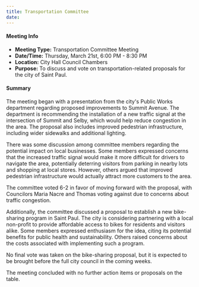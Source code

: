```yaml
---
title: Transportation Committee
date: 
---
```

#### Meeting Info

* **Meeting Type:** Transportation Committee Meeting
* **Date/Time:** Thursday, March 21st, 6:00 PM - 8:30 PM
* **Location:** City Hall Council Chambers
* **Purpose:** To discuss and vote on transportation-related proposals for the city of Saint Paul.

#### Summary

The meeting began with a presentation from the city's Public Works department regarding proposed improvements to Summit Avenue. The department is recommending the installation of a new traffic signal at the intersection of Summit and Selby, which would help reduce congestion in the area. The proposal also includes improved pedestrian infrastructure, including wider sidewalks and additional lighting.

There was some discussion among committee members regarding the potential impact on local businesses. Some members expressed concerns that the increased traffic signal would make it more difficult for drivers to navigate the area, potentially deterring visitors from parking in nearby lots and shopping at local stores. However, others argued that improved pedestrian infrastructure would actually attract more customers to the area.

The committee voted 6-2 in favor of moving forward with the proposal, with Councilors Maria Nacre and Thomas voting against due to concerns about traffic congestion.

Additionally, the committee discussed a proposal to establish a new bike-sharing program in Saint Paul. The city is considering partnering with a local non-profit to provide affordable access to bikes for residents and visitors alike. Some members expressed enthusiasm for the idea, citing its potential benefits for public health and sustainability. Others raised concerns about the costs associated with implementing such a program.

No final vote was taken on the bike-sharing proposal, but it is expected to be brought before the full city council in the coming weeks.

The meeting concluded with no further action items or proposals on the table.

